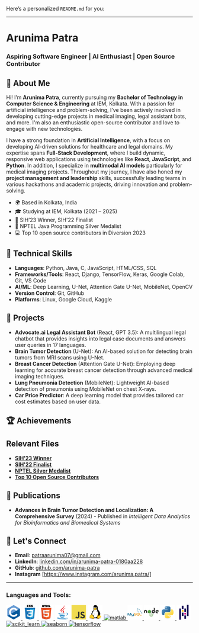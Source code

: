 Here’s a personalized `README.md` for you:

---

# Arunima Patra

### Aspiring Software Engineer | AI Enthusiast | Open Source Contributor


## 👋 About Me

Hi! I’m **Arunima Patra**, currently pursuing my **Bachelor of Technology in Computer Science & Engineering** at IEM, Kolkata. With a passion for artificial intelligence and problem-solving, I’ve been actively involved in developing cutting-edge projects in medical imaging, legal assistant bots, and more. I'm also an enthusiastic open-source contributor and love to engage with new technologies.

I have a strong foundation in **Artificial Intelligence**, with a focus on developing AI-driven solutions for healthcare and legal domains. My expertise spans **Full-Stack Development**, where I build dynamic, responsive web applications using technologies like **React**, **JavaScript**, and **Python**. In addition, I specialize in **multimodal AI models** particularly for medical imaging projects. Throughout my journey, I have also honed my **project management and leadership** skills, successfully leading teams in various hackathons and academic projects, driving innovation and problem-solving.

- 🌍 Based in Kolkata, India
- 🎓 Studying at IEM, Kolkata (2021 – 2025)
- 🎉 SIH’23 Winner, SIH'22 Finalist
- 🏅 NPTEL Java Programming Silver Medalist
- 💻 Top 10 open source contributors in Diversion 2023

## 🔧 Technical Skills

- **Languages**: Python, Java, C, JavaScript, HTML/CSS, SQL
- **Frameworks/Tools**: React, Django, TensorFlow, Keras, Google Colab, Git, VS Code
- **AI/ML**: Deep Learning, U-Net, Attention Gate U-Net, MobileNet, OpenCV
- **Version Control**: Git, GitHub
- **Platforms**: Linux, Google Cloud, Kaggle

## 🚀 Projects

- **Advocate.ai Legal Assistant Bot** (React, GPT 3.5): A multilingual legal chatbot that provides insights into legal case documents and answers user queries in 17 languages.
- **Brain Tumor Detection** (U-Net): An AI-based solution for detecting brain tumors from MRI scans using U-Net.
- **Breast Cancer Detection** (Attention Gate U-Net): Employing deep learning for accurate breast cancer detection through advanced medical imaging techniques.
- **Lung Pneumonia Detection** (MobileNet): Lightweight AI-based detection of pneumonia using MobileNet on chest X-rays.
- **Car Price Predictor**: A deep learning model that provides tailored car cost estimates based on user data.

## 🏆 Achievements
## Relevant Files

- [**SIH’23 Winner**](https://drive.google.com/file/d/1Fq8zZXNBnlCrYPVZzfm8HGJi-8Ebzi61/view)
- [**SIH'22 Finalist**](https://drive.google.com/file/d/1Fl8US8RRRO3w93Vr9KKJeE3AmZvHznEm/view)
- [**NPTEL Silver Medalist**](https://drive.google.com/file/d/1Fq8zZXNBnlCrYPVZzfm8HGJi-8Ebzi61/view)
- [**Top 10 Open Source Contributors**](https://drive.google.com/file/d/18X-gY7Qp7LbgpN_fL1uUa_Z-POQ58u6D/view?usp=sharing)

## 📜 Publications

- **Advances in Brain Tumor Detection and Localization: A Comprehensive Survey** (2024) - Published in *Intelligent Data Analytics for Bioinformatics and Biomedical Systems*

## 💬 Let's Connect

- **Email**: patraarunima07@gmail.com
- **LinkedIn**: [linkedin.com/in/arunima-patra-0180aa228](https://linkedin.com/in/arunima-patra-0180aa228)
- **GitHub**: [github.com/arunima-patra](https://github.com/arunima-patra)
- **Instagram** [https://www.instagram.com/arunima.patra/]

---


<h3 align="left">Languages and Tools:</h3>
<p align="left"> <a href="https://www.cprogramming.com/" target="_blank" rel="noreferrer"> <img src="https://raw.githubusercontent.com/devicons/devicon/master/icons/c/c-original.svg" alt="c" width="40" height="40"/> </a> <a href="https://www.w3schools.com/css/" target="_blank" rel="noreferrer"> <img src="https://raw.githubusercontent.com/devicons/devicon/master/icons/css3/css3-original-wordmark.svg" alt="css3" width="40" height="40"/> </a> <a href="https://www.w3.org/html/" target="_blank" rel="noreferrer"> <img src="https://raw.githubusercontent.com/devicons/devicon/master/icons/html5/html5-original-wordmark.svg" alt="html5" width="40" height="40"/> </a> <a href="https://www.java.com" target="_blank" rel="noreferrer"> <img src="https://raw.githubusercontent.com/devicons/devicon/master/icons/java/java-original.svg" alt="java" width="40" height="40"/> </a> <a href="https://developer.mozilla.org/en-US/docs/Web/JavaScript" target="_blank" rel="noreferrer"> <img src="https://raw.githubusercontent.com/devicons/devicon/master/icons/javascript/javascript-original.svg" alt="javascript" width="40" height="40"/> </a> <a href="https://www.linux.org/" target="_blank" rel="noreferrer"> <img src="https://raw.githubusercontent.com/devicons/devicon/master/icons/linux/linux-original.svg" alt="linux" width="40" height="40"/> </a> <a href="https://www.mathworks.com/" target="_blank" rel="noreferrer"> <img src="https://upload.wikimedia.org/wikipedia/commons/2/21/Matlab_Logo.png" alt="matlab" width="40" height="40"/> </a> <a href="https://www.mysql.com/" target="_blank" rel="noreferrer"> <img src="https://raw.githubusercontent.com/devicons/devicon/master/icons/mysql/mysql-original-wordmark.svg" alt="mysql" width="40" height="40"/> </a> <a href="https://nodejs.org" target="_blank" rel="noreferrer"> <img src="https://raw.githubusercontent.com/devicons/devicon/master/icons/nodejs/nodejs-original-wordmark.svg" alt="nodejs" width="40" height="40"/> </a> <a href="https://www.python.org" target="_blank" rel="noreferrer"> <img src="https://raw.githubusercontent.com/devicons/devicon/master/icons/python/python-original.svg" alt="python" width="40" height="40"/> </a> <a href="https://pandas.pydata.org/" target="_blank" rel="noreferrer"> <img src="https://raw.githubusercontent.com/devicons/devicon/2ae2a900d2f041da66e950e4d48052658d850630/icons/pandas/pandas-original.svg" alt="pandas" width="40" height="40"/> </a> <a href="https://scikit-learn.org/" target="_blank" rel="noreferrer"> <img src="https://upload.wikimedia.org/wikipedia/commons/0/05/Scikit_learn_logo_small.svg" alt="scikit_learn" width="40" height="40"/> </a> <a href="https://seaborn.pydata.org/" target="_blank" rel="noreferrer"> <img src="https://seaborn.pydata.org/_images/logo-mark-lightbg.svg" alt="seaborn" width="40" height="40"/> </a> <a href="https://www.tensorflow.org" target="_blank" rel="noreferrer"> <img src="https://www.vectorlogo.zone/logos/tensorflow/tensorflow-icon.svg" alt="tensorflow" width="40" height="40"/> </a> </p>
